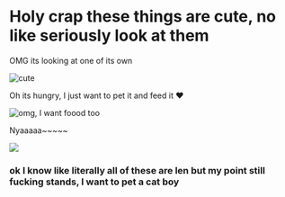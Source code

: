 # Holy crap these things are cute, no like seriously look at them

OMG its looking at one of its own

![cute](https://i.pinimg.com/originals/af/9a/cc/af9accf7e9da42fb61843758653da431.png)

Oh its hungry, I just want to pet it and feed it ♥️

![omg, I want foood too](https://i.pinimg.com/originals/80/91/68/8091686583c34222a0dd0663544dd1f4.jpg)

Nyaaaaa~~~~~

![](https://i.pinimg.com/originals/40/6e/ed/406eede4a6dcd8cf04a5c51cb94f4254.jpg)


### ok I know like literally all of these are len but my point still fucking stands, I want to pet a cat boy
